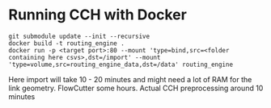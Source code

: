 # Running CCH with Docker

```
git submodule update --init --recursive
docker build -t routing_engine .
docker run -p <target port>:80 --mount 'type=bind,src=<folder containing here csvs>,dst=/import' --mount 'type=volume,src=routing_engine_data,dst=/data' routing_engine
```

Here import will take 10 - 20 minutes and might need a lot of RAM for the link geometry.
FlowCutter some hours.
Actual CCH preprocessing around 10 minutes

